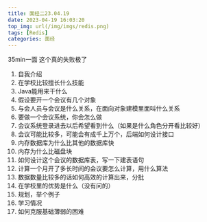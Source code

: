 ```yaml
---
title: 面经二23.04.19
date: 2023-04-19 16:03:20
top_img: url(/img/imgs/redis.png)
tags: [Redis]
categories: 面经
---
```


35min一面 这个真的失败极了

1. 自我介绍
2. 在学校比较擅长什么技能
3. Java能用来干什么
4. 假设要开一个会议有几个对象
5. 与会人员与会议是什么关系，在面向对象建模里面叫什么关系
6. 要做一个会议系统，你会怎么做
7. 会议系统登录进去以后希望看到什么（如果是什么角色分开看比较好）
8. 会议可能比较多，可能会有成千上万个，后端如何设计接口
9. 内存数据库为什么比其他的数据库快
10. 内存为什么比磁盘块
11. 如何设计这个会议的数据库表，写一下建表语句
12. 计算一个月开了多长时间的会议要怎么计算，用什么算法
13. 数据数量比较多的话如何高效的计算出来，分批
14. 在学校里的优势是什么（没有问的）
15. 规划，举个例子
16. 学习情况
17. 如何克服基础薄弱的困难
